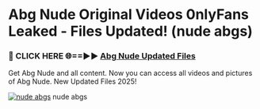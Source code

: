# Abg Nude Original Videos 0nlyFans Leaked - Files Updated! (nude abgs)

<h3>🔴 CLICK HERE 🌐==►► <a href="https://tinyurl.com/2p9ay9w9" rel="nofollow">Abg Nude Updated Files</a></h3>

Get Abg Nude and all content. Now you can access all videos and pictures of Abg Nude. New Updated Files 2025!

[![nude abgs](https://i.imgur.com/KQgVmj3.gif)](https://tinyurl.com/2p9ay9w9)
nude abgs